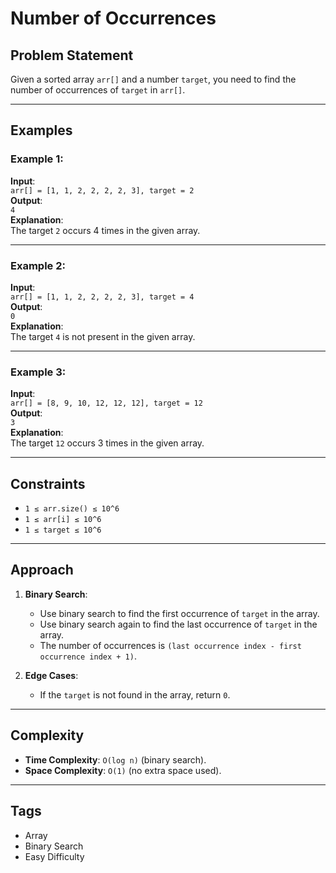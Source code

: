 # Number of Occurrences

## Problem Statement
Given a sorted array `arr[]` and a number `target`, you need to find the number of occurrences of `target` in `arr[]`.

---

## Examples

### Example 1:
**Input**:  
`arr[] = [1, 1, 2, 2, 2, 2, 3], target = 2`  
**Output**:  
`4`  
**Explanation**:  
The target `2` occurs 4 times in the given array.

---

### Example 2:
**Input**:  
`arr[] = [1, 1, 2, 2, 2, 2, 3], target = 4`  
**Output**:  
`0`  
**Explanation**:  
The target `4` is not present in the given array.

---

### Example 3:
**Input**:  
`arr[] = [8, 9, 10, 12, 12, 12], target = 12`  
**Output**:  
`3`  
**Explanation**:  
The target `12` occurs 3 times in the given array.

---

## Constraints
- `1 ≤ arr.size() ≤ 10^6`
- `1 ≤ arr[i] ≤ 10^6`
- `1 ≤ target ≤ 10^6`

---

## Approach
1. **Binary Search**:  
   - Use binary search to find the first occurrence of `target` in the array.
   - Use binary search again to find the last occurrence of `target` in the array.
   - The number of occurrences is `(last occurrence index - first occurrence index + 1)`.

2. **Edge Cases**:  
   - If the `target` is not found in the array, return `0`.

---

## Complexity
- **Time Complexity**: `O(log n)` (binary search).
- **Space Complexity**: `O(1)` (no extra space used).

---

## Tags
- Array
- Binary Search
- Easy Difficulty
